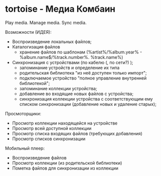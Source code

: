 # tortoise - Медиа Комбаин
Play media. Manage media. Sync media.

Возможности (ИДЕЯ):
 - Воспроизведение локальных файлов;
 - Каталогизация файлов
	- хранение файлов по шаблонам (%artist%/%album.year% - %album.name$/%track.number%. %track.name%)
 - Синхронизация с устройствами (по кабелю (, по сети?) );
	- запоминание устройств и определение их типа
	 - родительская библиотека "из неё доступен только импорт";
	 - подключаемое устройство "полное управление внутренней библиотекой";
	- запоминание коллекции устройства;
	- добавление во входящие новых файлов с устройства;
	- синхронизация коллекции устройства с соответствующим ему списком синхронизации (добавление новых и удаление старых);
   
Просмоторщики:
 - Просмотр коллекции находящейся на устройстве
 - Просмотр всей доступной коллекции
 - Просмотр списка входящих файлов (требующих добавления)
 - Просмотр списков синхронизации

Мобильный плеер:
 - Воспроизведение файлов
 - Просмотр коллекции (из родительской библиотеки)
 - Пометка файлов для синхронизации из коллекции
